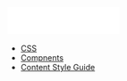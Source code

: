 <div class="top-bar">
  <div class="top-bar-left">
    <a href="/"><img class="logo" src="images/untappd-logo.svg" /></a>
  </div>
  <div class="top-bar-right">
   <ul class="menu">
     <li><a href="#">CSS</a></li>
     <li><a href="#">Compnents</a></li>
     <li><a href="#">Content Style Guide</a></li>
   </ul>
 </div>
</div>
